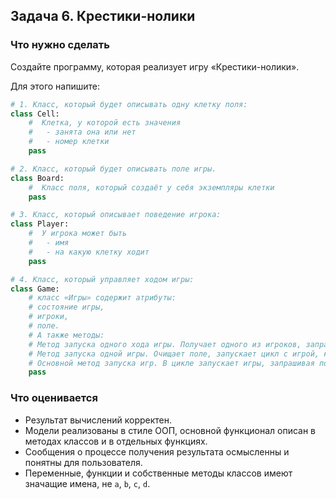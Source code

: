 ## Задача 6. Крестики-нолики
### Что нужно сделать
Создайте программу, которая реализует игру «Крестики-нолики».

Для этого напишите:
```python
# 1. Класс, который будет описывать одну клетку поля:
class Cell:
    #  Клетка, у которой есть значения
    #   - занята она или нет
    #   - номер клетки
    pass

# 2. Класс, который будет описывать поле игры.
class Board:
    #  Класс поля, который создаёт у себя экземпляры клетки
    pass

# 3. Класс, который описывает поведение игрока:
class Player:
    #  У игрока может быть
    #   - имя
    #   - на какую клетку ходит
    pass

# 4. Класс, который управляет ходом игры:
class Game:    
    # класс «Игры» содержит атрибуты:
    # состояние игры,
    # игроки,
    # поле.
    # А также методы:
    # Метод запуска одного хода игры. Получает одного из игроков, запрашивает у игрока номер клетки, изменяет поле, проверяет, выиграл ли игрок. Если игрок победил, возвращает True, иначе False.
    # Метод запуска одной игры. Очищает поле, запускает цикл с игрой, который завершается победой одного из игроков или ничьей. Если игра завершена, метод возвращает True, иначе False.
    # Основной метод запуска игр. В цикле запускает игры, запрашивая после каждой игры, хотят ли игроки продолжать играть. После каждой игры выводится текущий счёт игроков.
    pass

```
### Что оценивается
- Результат вычислений корректен.
- Модели реализованы в стиле ООП, основной функционал описан в методах классов и в отдельных функциях.
- Сообщения о процессе получения результата осмысленны и понятны для пользователя.
- Переменные, функции и собственные методы классов имеют значащие имена, не `a`, `b`, `c`, `d`.

